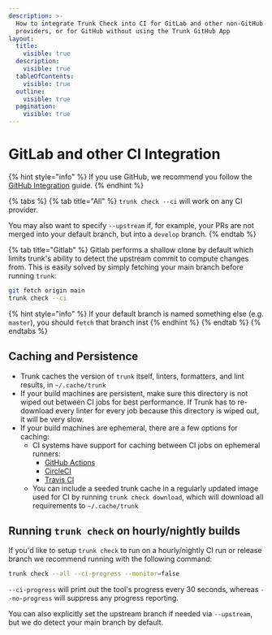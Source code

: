 ```yaml
---
description: >-
  How to integrate Trunk Check into CI for GitLab and other non-GitHub
  providers, or for GitHub without using the Trunk GitHub App
layout:
  title:
    visible: true
  description:
    visible: true
  tableOfContents:
    visible: true
  outline:
    visible: true
  pagination:
    visible: true
---
```


# GitLab and other CI Integration

{% hint style="info" %}
If you use GitHub, we recommend you follow the [GitHub Integration](../get-started/) guide.
{% endhint %}

{% tabs %}
{% tab title="All" %}
`trunk check --ci` will work on any CI provider.

You may also want to specify `--upstream` if, for example, your PRs are not merged into your default branch, but into a `develop` branch.
{% endtab %}

{% tab title="Gitlab" %}
Gitlab performs a shallow clone by default which limits trunk's ability to detect the upstream commit to compute changes from. This is easily solved by simply fetching your main branch before running `trunk`:

```bash
git fetch origin main
trunk check --ci
```

{% hint style="info" %}
If your default branch is named something else (e.g. `master`), you should `fetch` that branch inst
{% endhint %}
{% endtab %}
{% endtabs %}

## Caching and Persistence

- Trunk caches the version of `trunk` itself, linters, formatters, and lint results, in `~/.cache/trunk`
- If your build machines are persistent, make sure this directory is not wiped out between CI jobs for best performance. If Trunk has to re-download every linter for every job because this directory is wiped out, it will be very slow.
- If your build machines are ephemeral, there are a few options for caching:
  - CI systems have support for caching between CI jobs on ephemeral runners:
    - [GitHub Actions](https://github.com/actions/cache)
    - [CircleCI](https://circleci.com/docs/2.0/guides/caching/)
    - [Travis CI](https://docs.travis-ci.com/user/caching/)
  - You can include a seeded trunk cache in a regularly updated image used for CI by running `trunk check download`, which will download all requirements to `~/.cache/trunk`

## Running `trunk check` on hourly/nightly builds

If you'd like to setup `trunk check` to run on a hourly/nightly CI run or release branch we recommend running with the following command:

```bash
trunk check --all --ci-progress --monitor=false
```

`--ci-progress` will print out the tool's progress every 30 seconds, whereas `--no-progress` will suppress any progress reporting.

You can also explicitly set the upstream branch if needed via `--upstream`, but we do detect your main branch by default.
